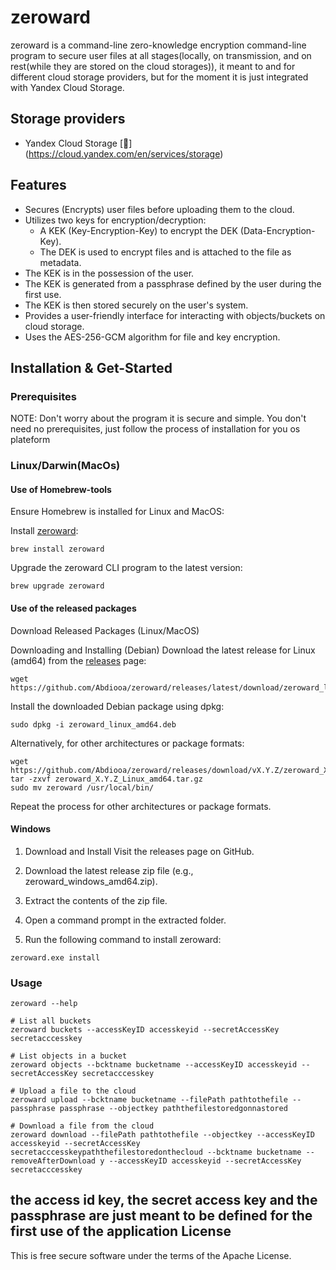 # zeroward

zeroward is a command-line zero-knowledge encryption command-line program to secure user files at all stages(locally, on transmission, and on rest(while they are stored on the cloud storages)), it meant to and for different cloud storage providers, but for the moment it is just integrated with Yandex Cloud Storage.

##  Storage providers

* Yandex Cloud Storage [:page_facing_up:] (https://cloud.yandex.com/en/services/storage)


## Features

* Secures (Encrypts) user files before uploading them to the cloud.
* Utilizes two keys for encryption/decryption:
  * A KEK (Key-Encryption-Key) to encrypt the DEK (Data-Encryption-Key).
  * The DEK is used to encrypt files and is attached to the file as metadata.
* The KEK is in the possession of the user.
* The KEK is generated from a passphrase defined by the user during the first use.
* The KEK is then stored securely on the user's system.
* Provides a user-friendly interface for interacting with objects/buckets on cloud storage.
* Uses the AES-256-GCM algorithm for file and key encryption.

## Installation & Get-Started
### Prerequisites
NOTE: Don't worry about the program it is secure and simple.
You don't need no prerequisites, just follow the process of installation for you os plateform

### Linux/Darwin(MacOs)
#### Use of Homebrew-tools

Ensure Homebrew is installed for Linux and MacOS:

Install [zeroward](https://github.com/Abdiooa/zeroward/):

```
brew install zeroward
```
Upgrade the zeroward CLI program to the latest version:

```
brew upgrade zeroward
```

#### Use of the released packages
Download Released Packages (Linux/MacOS)

Downloading and Installing (Debian)
Download the latest release for Linux (amd64) from the [releases](https://github.com/Abdiooa/zeroward/releases) page:

```
wget https://github.com/Abdiooa/zeroward/releases/latest/download/zeroward_linux_amd64.deb
```
Install the downloaded Debian package using dpkg:
```
sudo dpkg -i zeroward_linux_amd64.deb
```

Alternatively, for other architectures or package formats:
```
wget https://github.com/Abdiooa/zeroward/releases/download/vX.Y.Z/zeroward_X.Y.Z_Linux_amd64.tar.gz
tar -zxvf zeroward_X.Y.Z_Linux_amd64.tar.gz
sudo mv zeroward /usr/local/bin/
```
Repeat the process for other architectures or package formats.

#### Windows
1. Download and Install
Visit the releases page on GitHub.

2. Download the latest release zip file (e.g., zeroward_windows_amd64.zip).

3. Extract the contents of the zip file.

4. Open a command prompt in the extracted folder.

5. Run the following command to install zeroward:
```
zeroward.exe install
```
### Usage
```
zeroward --help

# List all buckets
zeroward buckets --accessKeyID accesskeyid --secretAccessKey secretacccesskey

# List objects in a bucket
zeroward objects --bcktname bucketname --accessKeyID accesskeyid --secretAccessKey secretacccesskey

# Upload a file to the cloud
zeroward upload --bcktname bucketname --filePath pathtothefile --passphrase passphrase --objectkey paththefilestoredgonnastored 

# Download a file from the cloud
zeroward download --filePath pathtothefile --objectkey --accessKeyID accesskeyid --secretAccessKey secretacccesskeypaththefilestoredonthecloud --bcktname bucketname --removeAfterDownload y --accessKeyID accesskeyid --secretAccessKey secretacccesskey

```
the access id key, the secret access key and the passphrase are just meant to be defined for the first use of the application
License
-------

This is free secure software under the terms of the Apache License.